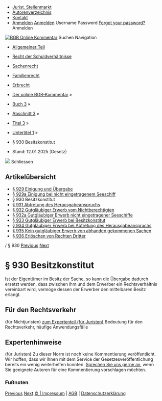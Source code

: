   * [Jurist. Stellenmarkt](https://bgb.kommentar.de/Buch-3/Abschnitt-3/Titel-3/Untertitel-1/</job-board> "Jurist. Stellenmarkt")
  * [Autorenverzeichnis](https://bgb.kommentar.de/Buch-3/Abschnitt-3/Titel-3/Untertitel-1/</Autorenverzeichnis> "Autorenverzeichnis")
  * [Kontakt](https://bgb.kommentar.de/Buch-3/Abschnitt-3/Titel-3/Untertitel-1/</Kontakt>)
  * [Anmelden](https://bgb.kommentar.de/Buch-3/Abschnitt-3/Titel-3/Untertitel-1/<#login> "show login form") [Anmelden](https://bgb.kommentar.de/Buch-3/Abschnitt-3/Titel-3/Untertitel-1/<#> "hide login form") Username Password
[Forgot your password?](https://bgb.kommentar.de/Buch-3/Abschnitt-3/Titel-3/Untertitel-1/</user/forgotpassword>) Anmelden 


[![BGB Online Kommentar](https://bgb.kommentar.de/extension/bgb/design/bgb/images/logo.png)](https://bgb.kommentar.de/Buch-3/Abschnitt-3/Titel-3/Untertitel-1/</> "BGB Online Kommentar")
Suchen
Navigation
  * [Allgemeiner Teil](https://bgb.kommentar.de/Buch-3/Abschnitt-3/Titel-3/Untertitel-1/</Buch-1>)
  * [Recht der Schuldverhältnisse](https://bgb.kommentar.de/Buch-3/Abschnitt-3/Titel-3/Untertitel-1/</Buch-2>)
  * [Sachenrecht](https://bgb.kommentar.de/Buch-3/Abschnitt-3/Titel-3/Untertitel-1/</Buch-3>)
  * [Familienrecht](https://bgb.kommentar.de/Buch-3/Abschnitt-3/Titel-3/Untertitel-1/</Buch-4>)
  * [Erbrecht](https://bgb.kommentar.de/Buch-3/Abschnitt-3/Titel-3/Untertitel-1/</Buch-5>)


  * [Der online BGB-Kommentar](https://bgb.kommentar.de/Buch-3/Abschnitt-3/Titel-3/Untertitel-1/</>) »
  * [Buch 3](https://bgb.kommentar.de/Buch-3/Abschnitt-3/Titel-3/Untertitel-1/</Buch-3>) »
  * [Abschnitt 3](https://bgb.kommentar.de/Buch-3/Abschnitt-3/Titel-3/Untertitel-1/</Buch-3/Abschnitt-3>) »
  * [Titel 3](https://bgb.kommentar.de/Buch-3/Abschnitt-3/Titel-3/Untertitel-1/</Buch-3/Abschnitt-3/Titel-3>) »
  * [Untertitel 1](https://bgb.kommentar.de/Buch-3/Abschnitt-3/Titel-3/Untertitel-1/</Buch-3/Abschnitt-3/Titel-3/Untertitel-1>) »
  * § 930 Besitzkonstitut 
  * Stand: 12.01.2025 (Gesetz) 


![](https://vg01.met.vgwort.de/na/1c9909529ead4f509072c06d9081a7d5)
Schliessen 
## Artikelübersicht
  * [ § 929 Einigung und Übergabe ](https://bgb.kommentar.de/Buch-3/Abschnitt-3/Titel-3/Untertitel-1/</Buch-3/Abschnitt-3/Titel-3/Untertitel-1/Einigung-und-Uebergabe>)
  * [ § 929a Einigung bei nicht eingetragenem Seeschiff ](https://bgb.kommentar.de/Buch-3/Abschnitt-3/Titel-3/Untertitel-1/</Buch-3/Abschnitt-3/Titel-3/Untertitel-1/Einigung-bei-nicht-eingetragenem-Seeschiff>)
  * § 930 Besitzkonstitut 
  * [ § 931 Abtretung des Herausgabeanspruchs ](https://bgb.kommentar.de/Buch-3/Abschnitt-3/Titel-3/Untertitel-1/</Buch-3/Abschnitt-3/Titel-3/Untertitel-1/Abtretung-des-Herausgabeanspruchs>)
  * [ § 932 Gutgläubiger Erwerb vom Nichtberechtigten ](https://bgb.kommentar.de/Buch-3/Abschnitt-3/Titel-3/Untertitel-1/</Buch-3/Abschnitt-3/Titel-3/Untertitel-1/Gutglaeubiger-Erwerb-vom-Nichtberechtigten>)
  * [ § 932a Gutgläubiger Erwerb nicht eingetragener Seeschiffe ](https://bgb.kommentar.de/Buch-3/Abschnitt-3/Titel-3/Untertitel-1/</Buch-3/Abschnitt-3/Titel-3/Untertitel-1/Gutglaeubiger-Erwerb-nicht-eingetragener-Seeschiffe>)
  * [ § 933 Gutgläubiger Erwerb bei Besitzkonstitut ](https://bgb.kommentar.de/Buch-3/Abschnitt-3/Titel-3/Untertitel-1/</Buch-3/Abschnitt-3/Titel-3/Untertitel-1/Gutglaeubiger-Erwerb-bei-Besitzkonstitut>)
  * [ § 934 Gutgläubiger Erwerb bei Abtretung des Herausgabeanspruchs ](https://bgb.kommentar.de/Buch-3/Abschnitt-3/Titel-3/Untertitel-1/</Buch-3/Abschnitt-3/Titel-3/Untertitel-1/Gutglaeubiger-Erwerb-bei-Abtretung-des-Herausgabeanspruchs>)
  * [ § 935 Kein gutgläubiger Erwerb von abhanden gekommenen Sachen ](https://bgb.kommentar.de/Buch-3/Abschnitt-3/Titel-3/Untertitel-1/</Buch-3/Abschnitt-3/Titel-3/Untertitel-1/Kein-gutglaeubiger-Erwerb-von-abhanden-gekommenen-Sachen>)
  * [ § 936 Erlöschen von Rechten Dritter ](https://bgb.kommentar.de/Buch-3/Abschnitt-3/Titel-3/Untertitel-1/</Buch-3/Abschnitt-3/Titel-3/Untertitel-1/Erloeschen-von-Rechten-Dritter>)


/ § 930 
[Previous](https://bgb.kommentar.de/Buch-3/Abschnitt-3/Titel-3/Untertitel-1/</Buch-3/Abschnitt-3/Titel-3/Untertitel-1/Einigung-bei-nicht-eingetragenem-Seeschiff> "§ 929a Einigung bei nicht eingetragenem Seeschiff") [Next](https://bgb.kommentar.de/Buch-3/Abschnitt-3/Titel-3/Untertitel-1/</Buch-3/Abschnitt-3/Titel-3/Untertitel-1/Abtretung-des-Herausgabeanspruchs> "§ 931 Abtretung des Herausgabeanspruchs")
# § 930 Besitzkonstitut
Ist der Eigentümer im Besitz der Sache, so kann die Übergabe dadurch ersetzt werden, dass zwischen ihm und dem Erwerber ein Rechtsverhältnis vereinbart wird, vermöge dessen der Erwerber den mittelbaren Besitz erlangt.
## Für den Rechtsverkehr 
(für Nichtjuristen)
[zum Expertenteil (für Juristen)](https://bgb.kommentar.de/Buch-3/Abschnitt-3/Titel-3/Untertitel-1/<#expertenhinweise>)
Bedeutung für den Rechtsverkehr, häufige Anwendungsfälle
## Expertenhinweise
(für Juristen)
Zu dieser Norm ist noch keine Kommentierung veröffentlicht. Wir hoffen, dass wir Ihnen mit dem Service der Gesetzesveröffentlichung bereits ein wenig weiterhelfen konnten. [Sprechen Sie uns gerne an](https://bgb.kommentar.de/Buch-3/Abschnitt-3/Titel-3/Untertitel-1/</Kontakt>), wenn Sie geeignete Autoren für eine Kommentierung vorschlagen möchten. 
### Fußnoten
[Previous](https://bgb.kommentar.de/Buch-3/Abschnitt-3/Titel-3/Untertitel-1/</Buch-3/Abschnitt-3/Titel-3/Untertitel-1/Einigung-bei-nicht-eingetragenem-Seeschiff> "§ 929a Einigung bei nicht eingetragenem Seeschiff") [Next](https://bgb.kommentar.de/Buch-3/Abschnitt-3/Titel-3/Untertitel-1/</Buch-3/Abschnitt-3/Titel-3/Untertitel-1/Abtretung-des-Herausgabeanspruchs> "§ 931 Abtretung des Herausgabeanspruchs")
[© | Impressum](https://bgb.kommentar.de/Buch-3/Abschnitt-3/Titel-3/Untertitel-1/</Kontakt>) | [AGB](https://bgb.kommentar.de/Buch-3/Abschnitt-3/Titel-3/Untertitel-1/</AGB>) | [Datenschutzerklärung](https://bgb.kommentar.de/Buch-3/Abschnitt-3/Titel-3/Untertitel-1/</Datenschutzerklaerung-fuer-Leser>)
